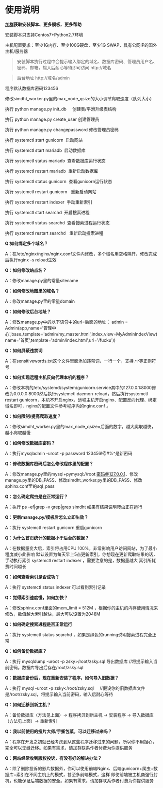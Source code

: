 # 使用说明

**[加群](http://shang.qq.com/wpa/qunwpa?idkey=d119da6023cc49729a61139ca4b8bb0ee770d8d9a89383939c4a45159f82bc6d)获取安装脚本、更多模板、更多帮助**

安装脚本只支持Centos7+Python2.7环境

主机配置要求：至少1G内存、至少100G硬盘，至少1G SWAP，具有公网IP的国外主机/服务器

>安装脚本执行过程中会提示输入绑定的域名、数据库密码、管理员用户名、密码、邮箱，输入后耐心等待即可访问 http://域名 

>后台地址 http://域名/admin 

程序默认数据库密码123456

修改simdht_worker.py里的max_node_qsize的大小调节爬取速度（队列大小）

执行  python manage.py init_db     创建表/平滑升级表结构

执行  python manage.py create_user  创建管理员

执行  python manage.py changepassword  修改管理员密码

执行  systemctl start gunicorn  启动网站

执行  systemctl start mariadb  启动数据库

执行  systemctl status mariadb  查看数据库运行状态

执行  systemctl restart mariadb  重新启动数据库

执行  systemctl status gunicorn  查看gunicorn运行状态

执行  systemctl restart gunicorn   重新启动网站

执行  systemctl restart indexer  手动重新索引

执行  systemctl start searchd  开启搜索进程

执行  systemctl status searchd  查看搜索进程运行状态

执行  systemctl restart searchd   重新启动搜索进程

**Q:如何绑定多个域名？**

A：在/etc/nginx/nginx/nginx.conf文件内修改，多个域名用空格隔开，修改完成后执行nginx -s reload生效

**Q：如何修改站点名？**

A：修改manage.py里的常量sitename

**Q：如何修改地图里的域名？**

A：修改manage.py里的常量domain

**Q：如何修改后台地址？**

A：修改manage.py中的以下语句中的url=后面的地址：
admin = Admin(app,name='管理中心',base_template='admin/my_master.html',index_view=MyAdminIndexView(name='首页',template='admin/index.html',url='/fucku'))

**Q：如何屏蔽违禁词**

A：在sensitivewords.txt这个文件里面添加违禁词，一行一个，支持.`*?`等正则符号

**Q：如何实现远程主机反向代理本机的程序？**

A：修改本机的/etc/systemd/system/gunicorn.service其中的127.0.0.1:8000修改为0.0.0.0:8000然后执行systemctl daemon-reload，然后执行systemctl restart gunicorn，本机不开启nginx，远程主机开启nginx、配置反向代理、绑定域名即可，nginx的配置文件参考程序内的nginx.conf 。

**Q：如何限制/提高爬取速度？**

A：修改simdht_worker.py里的max_node_qsize=后面的数字，越大爬取越快，越小爬取越慢

**Q：如何修改数据库密码？**

A：执行mysqladmin -uroot -p password 123456!@#$%^            //将提示输入当前密码，123456!@#$%^是新密码

**Q：修改数据库密码后怎么修改程序里的配置？**

A：修改manage.py里的mysql+pymysql://root:密码@127.0.0.1、修改manage.py里的DB_PASS、修改simdht_worker.py里的DB_PASS、修改sphinx.conf里的sql_pass

**Q：怎么确定爬虫是在正常运行？**

A：执行 ps -ef|grep -v grep|grep simdht 如果有结果说明爬虫正在运行

**Q：更新manage.py/模板后怎么立即生效？**

A：执行 systemctl restart gunicorn 重启gunicorn

**Q：为什么首页统计的数据小于后台的数据？**

A：在数据量变大后，索引将占用CPU 100%，非常影响用户访问网站，为了最小程度减小此影响 默认设置为每天早上5点更新索引，你想现在更新爬取结果的话，手动执行索引 systemctl restart indexer ，需要注意的是，数据量越大 索引所耗费时间越长

**Q：如何查看索引是否成功？**

A：执行 systemctl status indexer 可以看到索引记录

**Q：觉得索引速度慢，如何加快？**

A：修改sphinx.conf里面的mem_limit = 512M ，根据你的主机的内存使用情况来修改，数值越大索引越快，最大可以设置为2048M

**Q：如何确定搜索进程是否正常运行**

A：执行 systemctl status searchd ，如果是绿色的running说明搜索进程完全正常

**Q：如何备份数据库？**

A：执行 mysqldump -uroot -p zsky>/root/zsky.sql  导出数据库        //将提示输入当前密码，数据库导出后存在/root/zsky.sql

**Q：数据库备份后，现在重新安装了程序，如何导入旧数据？**

A：执行 mysql -uroot -p zsky</root/zsky.sql       //假设你的旧数据库文件是/root/zsky.sql，将提示输入当前密码，输入后耐心等待

**Q：如何迁移到新主机？**

A：备份数据库（方法见上面）→ 程序拷贝到新主机 → 安装程序 → 导入数据库（方法见上面）→ 重新索引

**Q：我以前使用的搜片大师/手撕包菜，可以迁移过来吗？**

A：程序在开发之初就已经考虑到从这些程序迁移过来的问题，所以你不用担心，完全可以无缝迁移。如果有需求，请加群联系作者付费为你提供服务

**Q：网站经常收到版权投诉，有没有好的解决办法？**

A：除了删除投诉的影片数据外，你可以使用前端Nginx、后端gunicorn+爬虫+数据库+索引在不同主机上的模式，甚至多前端模式，这样 即使前端被主机商强行封机，也能保证后端数据的安全。如果有需求，请加群联系作者付费为你提供服务
